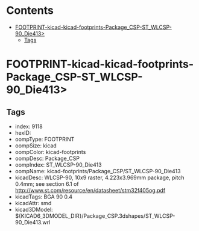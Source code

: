 



Contents
========

* [FOOTPRINT-kicad-kicad-footprints-Package_CSP-ST_WLCSP-90_Die413>](#footprint-kicad-kicad-footprints-package_csp-st_wlcsp-90_die413)
	* [Tags](#tags)

# FOOTPRINT-kicad-kicad-footprints-Package_CSP-ST_WLCSP-90_Die413>

## Tags

- index: 9118
- hexID: 
- oompType: FOOTPRINT
- oompSize: kicad
- oompColor: kicad-footprints
- oompDesc: Package_CSP
- oompIndex: ST_WLCSP-90_Die413
- oompName: kicad-footprints/Package_CSP/ST_WLCSP-90_Die413
- kicadDesc: WLCSP-90, 10x9 raster, 4.223x3.969mm package, pitch 0.4mm; see section 6.1 of http://www.st.com/resource/en/datasheet/stm32f405og.pdf
- kicadTags: BGA 90 0.4
- kicadAttr: smd
- kicad3DModel: ${KICAD6_3DMODEL_DIR}/Package_CSP.3dshapes/ST_WLCSP-90_Die413.wrl
